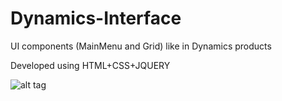 # Dynamics-Interface
UI components (MainMenu and Grid) like in Dynamics products

Developed using HTML+CSS+JQUERY

![alt tag](https://raw.github.com/LrdSpr/Dynamics-Interface/imgmenu.png)
